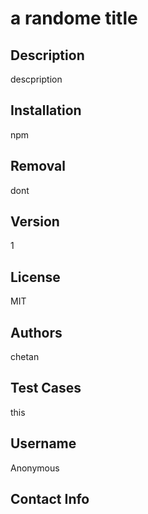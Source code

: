 
  # a randome title
  ## Description
  descpription
  ## Installation
  npm
  ## Removal
  dont
  ## Version
  1
  ## License
  MIT
  ## Authors
  chetan
  ## Test Cases
  this 
  ## Username
  Anonymous 
  ## Contact Info
   
